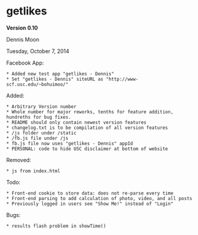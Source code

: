 getlikes
========

**Version 0.10**

Dennis Moon

Tuesday, October 7, 2014

Facebook App:

	* Added new test app "getlikes - Dennis"
	* Set "getlikes - Dennis" siteURL as "http://www-scf.usc.edu/~bohuimoo/"

Added:

	* Arbitrary Version number
    * Whole number for major reworks, tenths for feature addition, hundreths for bug fixes.
    * README should only contain newest version features
    * changelog.txt is to be compilation of all version features
	* /js folder under /static
	* /fb.js file under /js
	* fb.js file now uses "getlikes - Dennis" appId
	* PERSONAL: code to hide USC disclaimer at bottom of website
	
Removed:

	* js from index.html

Todo:

	* Front-end cookie to store data: does not re-parse every time
	* Front-end parsing to add calculation of photo, video, and all posts
	* Previously logged in users see "Show Me!" instead of "Login"

Bugs:

	* results flash problem in showTime()